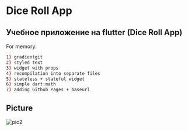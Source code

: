 # Dice Roll App
## Учебное приложение на flutter (Dice Roll App)

For memory: 
```bash
1) gradientgit 
2) styled text
3) widget with props
4) recompilation into separate files
5) stateless + stateful widget
6) simple dart:math
7) adding Github Pages + baseurl
```

## Picture
![pic2](https://github.com/glebov-evgeny/flutter-dice-roll/assets/35433087/eafb2f18-0850-4008-bc89-c8f227d47b1c)
